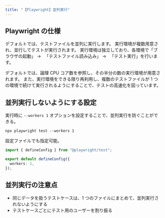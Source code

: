 ```yaml
---
title: "【Playwright】並列実行"
---
```


## Playwright の仕様

デフォルトでは、テストファイルを並列に実行します。
実行環境が複数用意され、並行してテストが実行されます。
実行環境は独立しており、各環境で「ブラウザの起動」 → 　「テストファイル読み込み」 → 　「テスト実行」を行います。

デフォルトでは、論理 CPU コア数を参照し、その半分の数の実行環境が用意されます。
また、実行環境をできる限り再利用し、複数のテストファイルが 1 つの環境で続けて実行されるようにすることで、テストの高速化を図っています。

## 並列実行しないようにする設定

実行時に `--workers 1` オプションを設定することで、並列実行を防ぐことができる。

```shell
npx playwright test --workers 1
```

設定ファイルでも指定可能。

```ts
import { defineConfig } from "@playwright/test";

export default defineConfig({
  workers: 1,
});
```

## 並列実行の注意点

- 同じデータを扱うテストケースは、1 つのファイルにまとめて、並列実行されないようにする
- テストケースごとにテスト用のユーザーを割り振る
